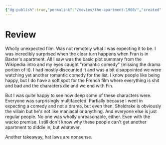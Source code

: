 ```yaml
---
{"dg-publish":true,"permalink":"/movies/the-apartment-1960/","created":"2023-12-16","updated":"2024-06-17"}
---
```



# Review

Wholly unexpected film. Was not remotely what I was expecting it to be. I was incredibly surprised when the clear turn happens when Fran is in Baxter's apartment. All I saw was the basic plot summary from the Wikipedia intro and my eyes caught "romantic comedy" (missing the drama portion of it). I had mostly discounted it and was a bit disappointed we were watching yet another romantic comedy for the list. I know people like being happy, but I do have a soft spot for the French film where everything is shit and bad and the characters die and we end with Fin.

But I was quite happy to see how deep some of these characters were. Everyone was surprisingly multifaceted. Partially because I went in expecting a comedy and not a drama, but even then. Sheldrake is obviously the villain but he's not like maniacal or anything. And everyone else is just regular people. No one was wholly unreasonable, either. Even with the wacko premise. I still don't know why these people can't get another apartment to diddle in, but whatever.

Another takeaway, hat laws are nonsense.
